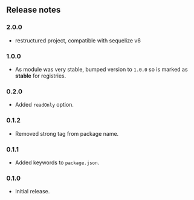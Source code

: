 ## Release notes

### 2.0.0

- restructured project, compatible with sequelize v6

### 1.0.0

- As module was very stable, bumped version to `1.0.0` so is marked as
  **stable** for registries.

### 0.2.0

- Added `readOnly` option.

### 0.1.2

- Removed strong tag from package name.

### 0.1.1

- Added keywords to `package.json`.

### 0.1.0

- Initial release.
